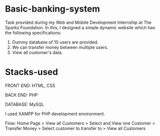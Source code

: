 # Basic-banking-system

Task provided during my Web and Mobile Development Internship at The Sparks Foundation.
In this, I designed a simple dynamic website which has the following specifications:
1. Dummy database of 10 users are provided.
2. We can transfer money between multiple users.
3. View all customer's data.

# Stacks-used

FRONT END: HTML, CSS

BACK END: PHP

DATABASE: MySQL

I used XAMPP for PHP development environment. 

Flow: Home Page > View all Customers > Select and View one Customer > Transfer Money > Select customer to transfer to > View all Customers 
